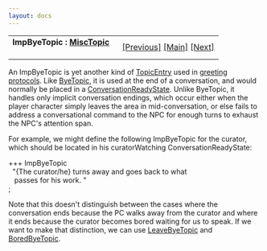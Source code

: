 ```yaml
---
layout: docs
---
```

<table width="100%" data-border="0" data-cellspacing="0"
data-cellpadding="3" data-bgcolor="#C0C0C0">
<colgroup>
<col style="width: 50%" />
<col style="width: 50%" />
</colgroup>
<tbody>
<tr>
<td style="text-align: left;"><strong>ImpByeTopic : <a
href="misctopic.html">MiscTopic</a><br />
<br />
</strong></td>
<td style="text-align: right;"><a href="byetopic.html">[Previous]</a> <a
href="generalintroduction.html">[Main]</a> <a
href="leavebyetopic.html">[Next]</a></td>
</tr>
</tbody>
</table>

  
An ImpByeTopic is yet another kind of [TopicEntry](topicentry.html) used
in [greeting protocols](greetingprotocols.html). Like
[ByeTopic](byetopic.html), it is used at the end of a conversation, and
would normally be placed in a
[ConversationReadyState](conversationreadystate.html). Unlike ByeTopic,
it handles only implicit conversation endings, which occur either when
the player character simply leaves the area in mid-conversation, or else
fails to address a conversational command to the NPC for enough turns to
exhaust the NPC's attention span.  
  
For example, we might define the following ImpByeTopic for the curator,
which should be located in his curatorWatching ConversationReadyState:  
  
+++ ImpByeTopic  
  "{The curator/he} turns away and goes back to what  
   passes for his work. "  
;  
  
Note that this doesn't distinguish between the cases where the
conversation ends because the PC walks away from the curator and where
it ends because the curator becomes bored waiting for us to speak. If we
want to make that distinction, we can use
[LeaveByeTopic](leavebyetopic.html) and
[BoredByeTopic](boredbyetopic.html).  
  
  
  
